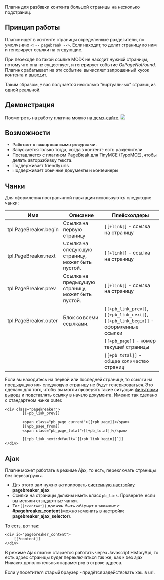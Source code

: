 Плагин для разбивки контента большой страницы на несколько подстраниц.


## Принцип работы
Плагин ищет в контенте страницы определенные разделители, по умолчанию `<!-- pagebreak -->`. Если находит, то делит страницу по ним и генерирует ссылки на следующие.

При переходе по такой ссылке MODX не находит нужной страницы, потому что она не существует, и генерирует событие *OnPageNotFound*.
Плагин срабатывает на это событие, вычисляет запрошенный кусок контента и выводит.

Таким образом, у вас получается несколько "виртуальных" страниц из одной реальной.

## Демонстрация
Посмотреть на работу плагина можно на [демо-сайте][1].
[![](https://file.modx.pro/files/0/e/d/0ed53550272ad3c7d3860d18a0697762s.jpg)](https://file.modx.pro/files/0/e/d/0ed53550272ad3c7d3860d18a0697762.png)

## Возможности
* Работает с кэшированными ресурсами.
* Запускается только тогда, когда в контенте есть разделители.
* Поставляется с плагином PageBreak для TinyMCE (TypoMCE), чтобы делать авторазбивку текста.
* Поддерживает friendly urls
* Поддерживает обычные документы и контейнеры

## Чанки
Для оформления постраничной навигации используются следующие чанки:

Имя						| Описание											| Плейсхолдеры
------------------------|---------------------------------------------------|-----------------------------------
tpl.PageBreaker.begin	| Ссылка на первую страницу							| `[[+link]]` - ссылка на страницу
tpl.PageBreaker.next	| Ссылка на следующую страницу, может быть пустой.	| `[[+link]]` - ссылка на страницу
tpl.PageBreaker.prev	| Ссылка на предыдущую страницу, может быть пустой.	| `[[+link]]` - ссылка на страницу
tpl.PageBreaker.outer	| Блок со всеми ссылками.							| `[[+pb_link_prev]]`, `[[+pb_link_next]]`, `[[+pb_link_begin]]` - оформленные ссылки
						| 													| `[[+pb_page]]` - номер текущей страницы
						| 													| `[[+pb_total]]` - общее количество страниц


Если вы находитесь на первой или последней странице, то ссылки на предыдущую или следующую страницу не будут генерироваться.
Это сделано для того, чтобы вы могли проверять такие ситуации [фильтрами вывода][2] и подставлять ссылку в начало документа.
Именно так сделано с стандартном чанке outer:
```
<div class="pagebreaker">
		[[+pb_link_prev]]

		<span class="pb_page_current">[[+pb_page]]</span>
		[[%pb_page_from]]
		<span class="pb_page_total">[[+pb_total]]</span>

		[[+pb_link_next:default=`[[+pb_link_begin]]`]]
</div>
```

## Ajax
Плагин может работать в режиме Ajax, то есть, переключать страницы без перезагрузки.

* Для этого вам нужно активировать [системную настройку][3] **pagebreaker_ajax**
* Ссылки на страницы должны иметь класс `pb_link`. Проверьте, если вы меняли стандартные чанки.
* Тег `[[*content]]` должен быть обёрнут в элемент с **#pagebreaker_content** (можно изменить в настройке **pagebreaker_ajax_selector**).

То есть, вот так:
```
<div id="pagebreaker_content">
	[[*content]]
</div>
```

В режиме Ajax плагин старается работать через Javascript HistoryApi, то есть адрес страницы будет переключаться так же, как и без ajax.
Никаких дополнительных параметров в строке адреса.

Если у посетителя старый браузер - придётся задействовать хэш в url.

[1]: http://demo.modx.pro/pagebreaker
[2]: /ru/02_Система/01_Основы/02_Фильтры_ввода_и_вывода.md
[3]: /ru/01_Компоненты/10_PageBreaker/02_Настройки.md